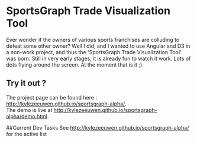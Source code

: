 # SportsGraph Trade Visualization Tool
Ever wonder if the owners of various sports franchises are colluding to defeat some other owner?
Well I did, and I wanted to use Angular and D3 in a non-work project, and thus the 'SportsGraph Trade Visualization Tool' was born.
Still in very early stages, it is already fun to watch it work. Lots of dots flying around the screen. At the moment that is it ;)

## Try it out ?
The project page can be found here : http://kylezeeuwen.github.io/sportsgraph-alpha/.  
The demo is live at http://kylezeeuwen.github.io/sportsgraph-alpha/demo.html.

##Current Dev Tasks
See http://kylezeeuwen.github.io/sportsgraph-alpha/ for the active list
